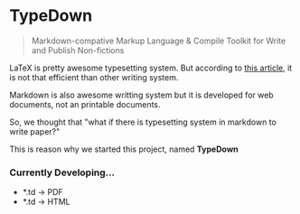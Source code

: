 # TypeDown

> Markdown-compative Markup Language & Compile Toolkit for Write and Publish Non-fictions

LaTeX is pretty awesome typesetting system. But according to [this article](https://journals.plos.org/plosone/article/file?id=10.1371/journal.pone.0115069&type=printable), it is not that efficient than other writing system.

Markdown is also awesome writting system but it is developed for web documents, not an printable documents.

So, we thought that "what if there is typesetting system in markdown to write paper?"

This is reason why we started this project, named **TypeDown**

### Currently Developing...

- \*.td -> PDF
- \*.td -> HTML
